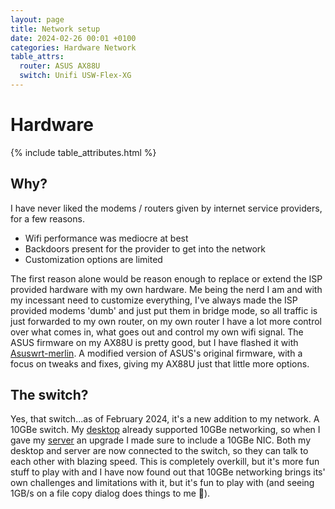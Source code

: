 ```yaml
---
layout: page
title: Network setup
date: 2024-02-26 00:01 +0100
categories: Hardware Network
table_attrs:
  router: ASUS AX88U
  switch: Unifi USW-Flex-XG
---
```


# Hardware
{% include table_attributes.html %}

## Why?

I have never liked the modems / routers given by internet service providers, for a few reasons.
- Wifi performance was mediocre at best
- Backdoors present for the provider to get into the network
- Customization options are limited

The first reason alone would be reason enough to replace or extend the ISP provided hardware with my own hardware. Me being the nerd I am and with my incessant need to customize everything, I've always made the ISP provided modems 'dumb' and just put them in bridge mode, so all traffic is just forwarded to my own router, on my own router I have a lot more control over what comes in, what goes out and control my own wifi signal. The ASUS firmware on my AX88U is pretty good, but I have flashed it with [Asuswrt-merlin](https://www.asuswrt-merlin.net/). A modified version of ASUS's original firmware, with a focus on tweaks and fixes, giving my AX88U just that little more options.

## The switch?
Yes, that switch...as of February 2024, it's a new addition to my network. A 10GBe switch. My [desktop](/posts/desktop/) already supported 10GBe networking, so when I gave my [server](/posts/server/) an upgrade I made sure to include a 10GBe NIC. Both my desktop and server are now connected to the switch, so they can talk to each other with blazing speed. This is completely overkill, but it's more fun stuff to play with and I have now found out that 10GBe networking brings its' own challenges and limitations with it, but it's fun to play with (and seeing 1GB/s on a file copy dialog does things to me 👀).
